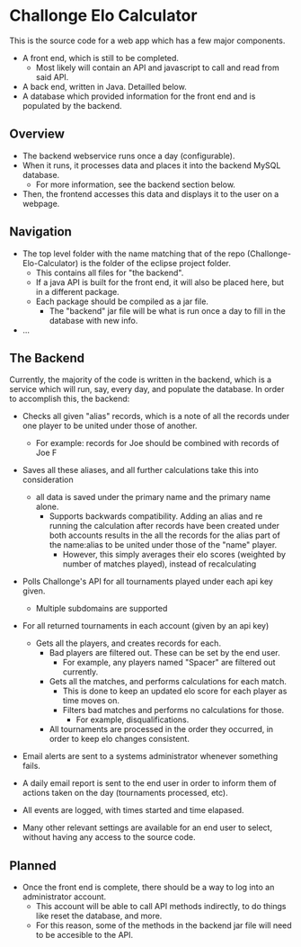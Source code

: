 # Challonge Elo Calculator
This is the source code for a web app which has a few major components.
- A front end, which is still to be completed.
  - Most likely will contain an API and javascript to call and read from said API.
- A back end, written in Java. Detailled below.
- A database which provided information for the front end and is populated by the backend.

## Overview
- The backend webservice runs once a day (configurable).
- When it runs, it processes data and places it into the backend MySQL database.
  - For more information, see the backend section below.
- Then, the frontend accesses this data and displays it to the user on a webpage.

## Navigation
- The top level folder with the name matching that of the repo (Challonge-Elo-Calculator) is the folder of the eclipse project folder.
  - This contains all files for "the backend".
  - If a java API is built for the front end, it will also be placed here, but in a different package.
  - Each package should be compiled as a jar file.
	- The "backend" jar file will be what is run once a day to fill in the database with new info.
- ...

## The Backend
Currently, the majority of the code is written in the backend, which is a service which will run, say, every day, and
populate the database. In order to accomplish this, the backend:
- Checks all given "alias" records, which is a note of all the records under one player to be united under those of another.
  - For example: records for Joe should be combined with records of Joe F
- Saves all these aliases, and all further calculations take this into consideration
  - all data is saved under the primary name and the primary name alone.
	- Supports backwards compatibility. Adding an alias and re running the calculation after records have been created
	  under both accounts results in the all the records for the alias part of the name:alias to be united under those
	  of the "name" player.
	  - However, this simply averages their elo scores (weighted by number of matches played), instead of recalculating
- Polls Challonge's API for all tournaments played under each api key given.
  - Multiple subdomains are supported
- For all returned tournaments in each account (given by an api key)
  - Gets all the players, and creates records for each.
	- Bad players are filtered out. These can be set by the end user.
	  - For example, any players named "Spacer" are filtered out currently.
	- Gets all the matches, and performs calculations for each match.
	  - This is done to keep an updated elo score for each player as time moves on.
	  - Filters bad matches and performs no calculations for those.
	    - For example, disqualifications.
	- All tournaments are processed in the order they occurred, in order to keep elo changes consistent.
	
	
- Email alerts are sent to a systems administrator whenever something fails.
- A daily email report is sent to the end user in order to inform them of actions taken on the day (tournaments processed, etc).
- All events are logged, with times started and time elapased.
- Many other relevant settings are available for an end user to select, without having any access to the source code.

## Planned
- Once the front end is complete, there should be a way to log into an administrator account.
  - This account will be able to call API methods indirectly, to do things like reset the database, and more.
  - For this reason, some of the methods in the backend jar file will need to be accesible to the API.